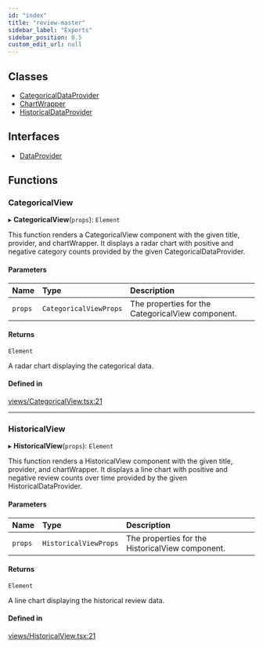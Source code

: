 ```yaml
---
id: "index"
title: "review-master"
sidebar_label: "Exports"
sidebar_position: 0.5
custom_edit_url: null
---
```


## Classes

- [CategoricalDataProvider](classes/CategoricalDataProvider.md)
- [ChartWrapper](classes/ChartWrapper.md)
- [HistoricalDataProvider](classes/HistoricalDataProvider.md)

## Interfaces

- [DataProvider](interfaces/DataProvider.md)

## Functions

### CategoricalView

▸ **CategoricalView**(`props`): `Element`

This function renders a CategoricalView component with the given
title, provider, and chartWrapper. It displays a radar chart with
positive and negative category counts provided by the given CategoricalDataProvider.

#### Parameters

| Name | Type | Description |
| :------ | :------ | :------ |
| `props` | `CategoricalViewProps` | The properties for the CategoricalView component. |

#### Returns

`Element`

A radar chart displaying the categorical data.

#### Defined in

[views/CategoricalView.tsx:21](https://github.com/boraelci/review-master/blob/62f17c8/src/views/CategoricalView.tsx#L21)

___

### HistoricalView

▸ **HistoricalView**(`props`): `Element`

This function renders a HistoricalView component with the given
title, provider, and chartWrapper. It displays a line chart with
positive and negative review counts over time provided by the given HistoricalDataProvider.

#### Parameters

| Name | Type | Description |
| :------ | :------ | :------ |
| `props` | `HistoricalViewProps` | The properties for the HistoricalView component. |

#### Returns

`Element`

A line chart displaying the historical review data.

#### Defined in

[views/HistoricalView.tsx:21](https://github.com/boraelci/review-master/blob/62f17c8/src/views/HistoricalView.tsx#L21)
